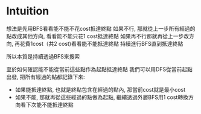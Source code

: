# Intuition

想法是先用BFS看看能不能不花cost抵達終點
如果不行, 那就從上一步所有經過的點改成其他方向, 看看能不能只花1 cost抵達終點
如果再不行那就再從上一步改方向, 再花費1cost（共2 cost)看看能不能抵達終點
持續進行BFS直到抵達終點

所以本質是持續透過BFS來搜索

至於如何確認能不能從當前這些點作為起點抵達終點
我們可以用DFS從當前起點出發, 把所有經過的點都記錄下來:
- 如果能抵達終點, 也就是終點包含在經過的點內, 那當前cost就是最小cost
- 如果不能, 那就再從這些經過的點做為起點, 繼續透過外層BFS用1 cost轉換方向看下次能不能抵達終點
